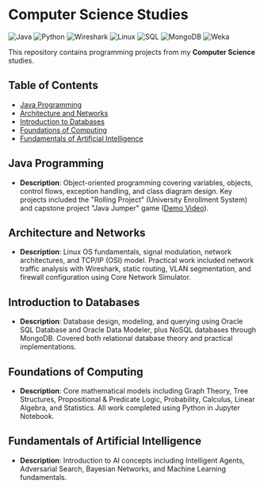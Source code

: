 # Computer Science Studies

![Java](https://img.shields.io/badge/Java-DC143C?style=flat&logo=openjdk&logoColor=white)
![Python](https://img.shields.io/badge/Python-3776AB?style=flat&logo=python&logoColor=white)
![Wireshark](https://img.shields.io/badge/Wireshark-1679A7?style=flat&logo=wireshark&logoColor=white)
![Linux](https://img.shields.io/badge/Linux-FCC624?style=flat&logo=linux&logoColor=black)
![SQL](https://img.shields.io/badge/SQL-4479A1?style=flat&logo=postgresql&logoColor=white)
![MongoDB](https://img.shields.io/badge/MongoDB-4EA94B?style=flat&logo=mongodb&logoColor=white)
![Weka](https://img.shields.io/badge/Weka-FF6B35?style=flat&logo=weka&logoColor=white)

This repository contains programming projects from my **Computer Science** studies.

## Table of Contents
- [Java Programming](#java-programming)
- [Architecture and Networks](#architecture-and-networks)
- [Introduction to Databases](#introduction-to-databases)
- [Foundations of Computing](#foundations-of-computing)
- [Fundamentals of Artificial Intelligence](#fundamentals-of-artificial-intelligence)

## Java Programming
- **Description**: Object-oriented programming covering variables, objects, control flows, exception handling, and class diagram design. Key projects included the "Rolling Project" (University Enrollment System) and capstone project "Java Jumper" game ([Demo Video](https://www.youtube.com/watch?v=VDigYY18HOc)).

## Architecture and Networks
- **Description**: Linux OS fundamentals, signal modulation, network architectures, and TCP/IP (OSI) model. Practical work included network traffic analysis with Wireshark, static routing, VLAN segmentation, and firewall configuration using Core Network Simulator.

## Introduction to Databases
- **Description**: Database design, modeling, and querying using Oracle SQL Database and Oracle Data Modeler, plus NoSQL databases through MongoDB. Covered both relational database theory and practical implementations.

## Foundations of Computing
- **Description**: Core mathematical models including Graph Theory, Tree Structures, Propositional & Predicate Logic, Probability, Calculus, Linear Algebra, and Statistics. All work completed using Python in Jupyter Notebook.

## Fundamentals of Artificial Intelligence
- **Description**: Introduction to AI concepts including Intelligent Agents, Adversarial Search, Bayesian Networks, and Machine Learning fundamentals.